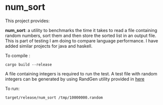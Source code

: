 # num_sort
This project provides:

**num_sort**: a utility to benchmarks the time it takes to read a file containing random numbers, sort them and then store the sorted list in an output file. This is part of testing I am doing to compare language performance. I have added similar projects for java and haskell.

To compile :

```cargo build --release``` 


A file containing integers is required to run the test. A test file with random integers can be generated by using RandGen utility provided in [here](https://github.com/aha0x0x/NumSort "NumSort")

To run: 

```target/release/num_sort /tmp/10000000.random```
